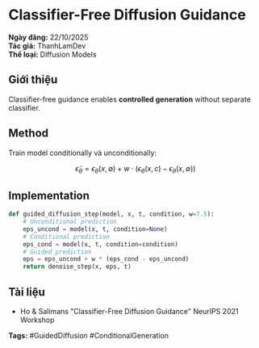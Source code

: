 # Classifier-Free Diffusion Guidance

**Ngày đăng:** 22/10/2025  
**Tác giả:** ThanhLamDev  
**Thể loại:** Diffusion Models

## Giới thiệu

Classifier-free guidance enables **controlled generation** without separate classifier.

## Method

Train model conditionally và unconditionally:

$$\tilde{\epsilon}_\theta = \epsilon_\theta(x,\emptyset) + w \cdot (\epsilon_\theta(x,c) - \epsilon_\theta(x,\emptyset))$$

## Implementation

```python
def guided_diffusion_step(model, x, t, condition, w=7.5):
    # Unconditional prediction
    eps_uncond = model(x, t, condition=None)
    # Conditional prediction
    eps_cond = model(x, t, condition=condition)
    # Guided prediction
    eps = eps_uncond + w * (eps_cond - eps_uncond)
    return denoise_step(x, eps, t)
```

## Tài liệu

- Ho & Salimans "Classifier-Free Diffusion Guidance" NeurIPS 2021 Workshop

**Tags:** #GuidedDiffusion #ConditionalGeneration
